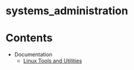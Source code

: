 systems_administration
======================

Contents
======================
* Documentation
  * [Linux Tools and Utilities](/Documentation/linux_tools.md)
